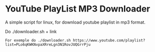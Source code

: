 # YouTube PlayList MP3 Downloader

A simple script for linux, for download youtube playlist in mp3 format.

Do ./downloader.sh + link

```
For exemple do ./downloader.sh https://www.youtube.com/playlist?list=PLo6qKWKNvpaXRreLgn3N1RovJUQGrrPju
```
